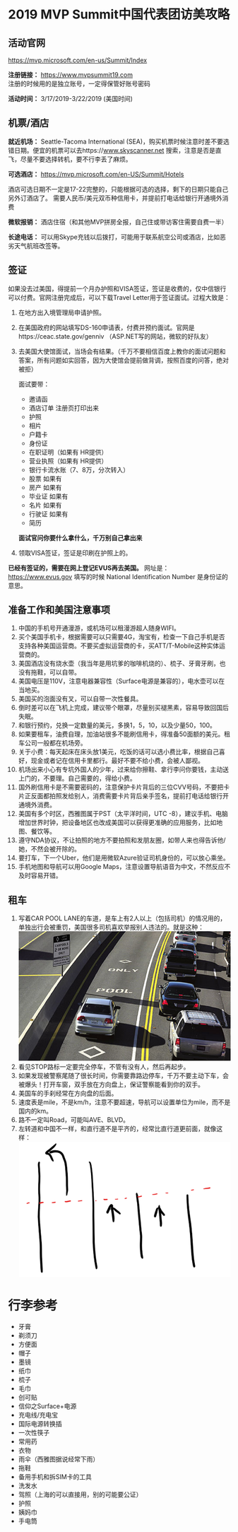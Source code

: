 ﻿# 2019 MVP Summit中国代表团访美攻略

## 活动官网
https://mvp.microsoft.com/en-us/Summit/Index 

**注册链接：** https://www.mvpsummit19.com  
注册的时候用的是独立账号，一定得保管好账号密码

**活动时间：** 3/17/2019-3/22/2019 (美国时间)

## 机票/酒店

**就近机场：** Seattle-Tacoma International (SEA)，购买机票时候注意时差不要选错日期。便宜的机票可以去https://www.skyscanner.net 搜索，注意是否是直飞，尽量不要选择转机，要不行李丢了麻烦。

**可选酒店：** https://mvp.microsoft.com/en-US/Summit/Hotels 

酒店可选日期不一定是17-22完整的，只能根据可选的选择，剩下的日期只能自己另外订酒店了。
需要人民币/美元双币种信用卡，并提前打电话给银行开通境外消费

**微软报销：** 酒店住宿（和其他MVP拼房全报，自己住或带访客住需要自费一半）

**长途电话：** 可以用Skype充钱以后拨打，可能用于联系航空公司或酒店，比如恶劣天气航班改签等。

## 签证

如果没去过美国，得提前一个月办护照和VISA签证，签证是收费的，仅中信银行可以付费。官网注册完成后，可以下载Travel Letter用于签证面试。过程大致是：

1.	在地方出入境管理局申请护照。
2.	在美国政府的网站填写DS-160申请表，付费并预约面试。官网是https://ceac.state.gov/genniv （ASP.NET写的网站，微软的好队友） 
3.	去美国大使馆面试，当场会有结果。（千万不要相信百度上教你的面试问题和答案，所有问题如实回答，因为大使馆会提前做背调，按照百度的问答，绝对被拒）
    
    面试要带：
    - 邀请函
    - 酒店订单 注册页打印出来
    - 护照
    - 相片
    - 户籍卡
    - 身份证
    - 在职证明（如果有 HR提供）
    - 营业执照（如果有 HR提供）
    - 银行卡流水账（7、8万，分次转入）
    - 股票 如果有
    - 房产 如果有
    - 毕业证 如果有
    - 名片 如果有
    - 行驶证 如果有
    - 简历
    
    **面试官问你要什么拿什么，千万别自己拿出来**
4.	领取VISA签证，签证是印刷在护照上的。

**已经有签证的，需要在网上登记EVUS再去美国。** 网址是：https://www.evus.gov 填写的时候 National Identification Number 是身份证的意思。

## 准备工作和美国注意事项

1.	中国的手机号开通漫游，或机场可以租漫游超人随身WIFI。
2.	买个美国手机卡，根据需要可以只需要4G，淘宝有，检查一下自己手机是否支持各种美国运营商。不要买虚拟运营商的卡，买ATT/T-Mobile这种实体运营商的。
3.	美国酒店没有烧水壶（我当年是用坑爹的咖啡机烧的）、梳子、牙膏牙刷，也没有拖鞋，可以自带。
4.	美国电压是110V，注意电器兼容性（Surface电源是兼容的），电水壶可以在当地买。
5.	美国买的泡面没有叉，可以自带一次性餐具。
6.	倒时差可以在飞机上完成，建议带个眼罩，尽量别买褪黑素，容易导致回国后失眠。
7.	和银行预约，兑换一定数量的美元，多换1，5，10，以及少量50，100。
8.	如果要租车，油费自理，加油站很多不能刷信用卡，得准备50面额的美元。租车公司一般都在机场旁。
9.	关于小费：每天起床在床头放1美元，吃饭的话可以选小费比率，根据自己喜好，现金或者记在信用卡里都行。最好不要不给小费，会被人鄙视。
10.	机场出来小心有专坑外国人的少年，过来给你擦鞋、拿行李问你要钱，主动送上门的，不要理。自己需要的，得给小费。
11.	国外刷信用卡是不需要密码的，注意保护卡片背后的三位CVV号码，不要把卡片正反面都拍照发给别人，消费需要卡片背后亲手签名，提前打电话给银行开通境外消费。
12.	美国有多个时区，西雅图属于PST（太平洋时间，UTC -8），建议手机、电脑增加世界时钟，把设备地区也改成美国可以获得更准确的应用服务，比如地图、餐饮等。
13.	遵守NDA协议，不让拍照的地方不要拍照和发朋友圈，如带人来也得告诉他/她，不然会被开除的。
14.	要打车，下一个Uber，他们是用微软Azure验证司机身份的，可以放心乘坐。
15.	手机地图和导航可以用Google Maps，注意设置导航语音为中文，不然反应不及时容易开错。

## 租车
1.	写着CAR POOL LANE的车道，是车上有2人以上（包括司机）的情况用的，单独出行会被重罚，美国很多司机喜欢举报别人违法的。就是这种：
![image](https://raw.githubusercontent.com/EdiWang/mvpsummit2019-cn-guide/master/img/pool.png)
2.	看见STOP路标一定要完全停车，不管有没有人，然后再起步。
3.	如果发现被警察尾随了很长时间，你需要靠路边停车，千万不要主动下车，会被爆头！打开车窗，双手放在方向盘上，保证警察能看到你的双手。
4.	美国车的手刹经常在方向盘的后面。
5.	速度表是mile，不是km/h，注意不要超速，导航可以设置单位为mile，而不是国内的km。
6.	路不一定叫Road，可能叫AVE、BLVD。
7.	左转道和中国不一样，和直行道不是平齐的，经常比直行道更前面，就像这样：
![image](https://raw.githubusercontent.com/EdiWang/mvpsummit2019-cn-guide/master/img/car.png)

# 行李参考

- 牙膏
- 剃须刀
- 方便面
- 帽子
- 墨镜
- 纸巾
- 梳子
- 毛巾
- 创可贴
- 信仰之Surface+电源
- 充电线/充电宝
- 国际电源转换插
- 一次性筷子
- 常用药
- 衣物
- 雨伞（西雅图据说经常下雨）
- 拖鞋
- 备用手机和拆SIM卡的工具
- 洗发水
- 驾照（上海的可以直接用，别的可能要公证）
- 护照
- 姨妈巾
- 手电筒
